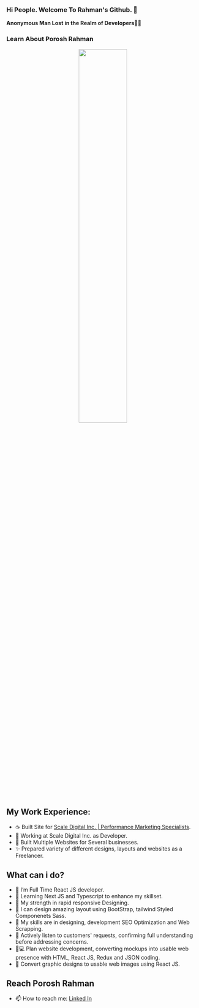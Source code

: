 ### Hi People. Welcome To Rahman's Github. 👋

**Anonymous Man Lost in the Realm of Developers**🙋💃

### Learn About Porosh Rahman

<p align= "center">
<img src="https://lh3.googleusercontent.com/pw/AP1GczPLqVm8r_OELRddMAFkmZUfxtv8w2BIoZ6FC-_JrQpAf2QYi-dcCNK8pkuSnqYxU6_imZ5GvIARy6_1cSoVVbgKpJxmV4_BliBbwh0KWQisDru_qKYVFM6TczgoLSixxNUEiwurcKPT5Ac5YHNUmfmj=w1367-h911-s-no-gm?authuser=0" width=50% height=auto>
  </p>
  
 ## My Work Experience:

- ☕ Built Site for [Scale Digital Inc. | Performance Marketing Specialists](https://scaledigital.io/).
- 🙋 Working at Scale Digital Inc. as Developer.
- 🚀 Built Multiple Websites for Several businesses.
- ✨ Prepared variety of different designs, layouts and websites as a Freelancer.

## What can i do?

- 🌱 I’m Full Time React JS developer.
- 🌱 Learning Next JS and Typescript to enhance my skillset.
- 💪 My strength in rapid responsive Designing.
- 🎨 I can design amazing layout using BootStrap, tailwind Styled Componenets Sass.
- 👯 My skills are in designing, development SEO Optimization and Web Scrapping.
- 📝 Actively listen to customers' requests, confirming full understanding before addressing concerns.
- 🧑💻 Plan website development, converting mockups into usable web presence with HTML, React JS, Redux and JSON coding.
- 🔨 Convert graphic designs to usable web images using React JS.

## Reach Porosh Rahman

- 📫 How to reach me: [Linked In](https://www.linkedin.com/in/smmasudurrahman/)
